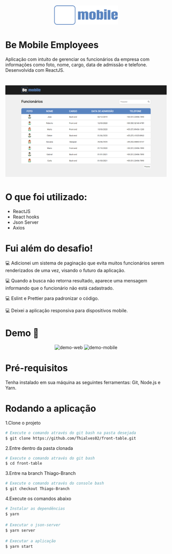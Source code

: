 <h1 align="center">
    <img alt="Be Mobile" src="./src/assets/github/logo.png" width="200px" />
</h1>

# Be Mobile Employees

Aplicação com intuito de gerenciar os funcionários da empresa com informações como foto, nome, cargo, data de admissão e telefone. Desenvolvida com ReactJS.

<h1 align="center">
    <img alt="Be Mobile" src="./src/assets/github/readme.png" width="600px" />
</h1>

# O que foi utilizado:

<ul>
<li>ReactJS</li>
  <li>React hooks</li>
  <li>Json Server</li>
  <li>Axios</li>
</ul>

# Fui além do desafio!

💻 Adicionei um sistema de paginação que evita muitos funcionários serem renderizados de uma vez, visando o futuro da aplicação.

💻 Quando a busca não retorna resultado, aparece uma mensagem informando que o funcionário não está cadastrado.

💻 Eslint e Prettier para padronizar o código.

💻 Deixei a aplicação responsiva para dispositivos mobile.

# Demo 📸

<div align="center" >
  <img src="./src/assets/github/web.gif" alt="demo-web" height="425">
  <img src="./src/assets/github/mobile.gif" alt="demo-mobile" height="425">
</div>

# Pré-requisitos

Tenha instalado em sua máquina as seguintes ferramentas: Git, Node.js e Yarn.

# Rodando a aplicação

1.Clone o projeto

```bash
# Execute o comando através do git bash na pasta desejada
$ git clone https://github.com/Thialves02/front-table.git
```

2.Entre dentro da pasta clonada

```bash
# Execute o comando através do git bash
$ cd front-table
```

3.Entre na branch Thiago-Branch

```bash
# Execute o comando através do console bash
$ git checkout Thiago-Branch
```

4.Execute os comandos abaixo

```bash
# Instalar as dependências
$ yarn

# Executar o json-server
$ yarn server

# Executar a aplicação
$ yarn start
```
